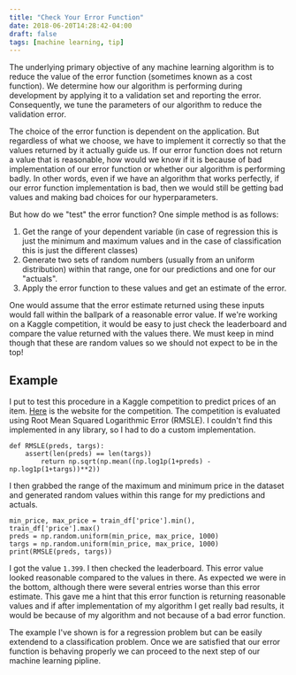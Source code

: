```yaml
---
title: "Check Your Error Function"
date: 2018-06-20T14:28:42-04:00
draft: false
tags: [machine learning, tip]
---
```


The underlying primary objective of any machine learning algorithm is to reduce the value of the error function (sometimes known as a cost function). We determine how our algorithm is performing during development by applying it to a validation set and reporting the error. Consequently, we tune the parameters of our algorithm to reduce the validation error.

The choice of the error function is dependent on the application. But regardless of what we choose, we have to implement it correctly so that the values returned by it actually guide us. If our error function does not return a value that is reasonable, how would we know if it is because of bad implementation of our error function or whether our algorithm is performing badly. In other words, even if we have an algorithm that works perfectly, if our error function implementation is bad, then
we would still be getting bad values and making bad choices for our hyperparameters.

But how do we "test" the error function? One simple method is as follows:

1. Get the range of your dependent variable (in case of regression this is just the minimum and maximum values and in the case of classification this is just the different classes)
2. Generate two sets of random numbers (usually from an uniform distribution) within that range, one for our predictions and one for our "actuals".
3. Apply the error function to these values and get an estimate of the error.

One would assume that the error estimate returned using these inputs would fall within the ballpark of a reasonable error value. If we're working on a Kaggle competition, it would be easy to just check the leaderboard and compare the value returned with the values there. We must keep in mind though that these are random values so we should not expect to be in the top!

## Example

I put to test this procedure in a Kaggle competition to predict prices of an item. [Here](https://www.kaggle.com/c/mercari-price-suggestion-challenge) is the website for the competition. The competition is evaluated using Root Mean Squared Logarithmic Error (RMSLE). I couldn't find this implemented in any library, so I had to do a custom implementation.

```
def RMSLE(preds, targs):
    assert(len(preds) == len(targs))
        return np.sqrt(np.mean((np.log1p(1+preds) - np.log1p(1+targs))**2))
```

I then grabbed the range of the maximum and minimum price in the dataset and generated random values within this range for my predictions and actuals.

```
min_price, max_price = train_df['price'].min(), train_df['price'].max()
preds = np.random.uniform(min_price, max_price, 1000)
targs = np.random.uniform(min_price, max_price, 1000)
print(RMSLE(preds, targs))
```

I got the value `1.399`. I then checked the leaderboard. This error value looked reasonable compared to the values in there. As expected we were in the bottom, although there were several entries worse than this error estimate. This gave me a hint that this error function is returning reasonable values and if after implementation of my algorithm I get really bad results, it would be because of my algorithm and not because of a bad error function.

The example I've shown is for a regression problem but can be easily extendend to a classification problem. Once we are satisfied that our error function is behaving properly we can proceed to the next step of our machine learning pipline.

